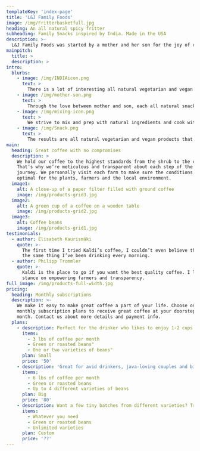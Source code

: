 ```yaml
---
templateKey: 'index-page'
title: 'L&J Family Foods'
image: /img/Fritterbasketfull.jpg
heading: An all natural spicy fritter
subheading: Family Snacks inspired by India. Made in the USA
description: >-
  L&J Family Foods was started by a mother and her son for the joy of cooking together and a goal of bringing delicious ethnic family snacks recipes to a naturally focused modern age.  We took a family recipe of a fritter that we loved and decided that its important to share this unique product with our friends and local community.  
mainpitch:
  title: >
  description: >
intro:
  blurbs:
    - image: /img/INDIAicon.png
      text: >
        There is a lot of interesting all natural vegetarian and vegan food snacks globally to discover that bring joy and relief to every day.  Our family is from India, and we aim to bring great tasting snacks to local communities in the USA.
    - image: /img/mother-son.png
      text: >
        Through the love between mother and son, each all natural snack is inspired by our family recipes and the geographical region they originated from.  They have been brought to life for joyful consumption and proudly Made in the USA.
    - image: /img/mixing-icon.png
      text: >
        We strive to mix and prep with natural ingredients and cook without any additives.  We use natural preservatives and techniques that have been passed down through generations with love.
    - image: /img/Snack.png
      text: >
        The results are all natural vegetarian and vegan products that are packaged and enjoyable for modern age snack consumption.  They typically pair really well with your favorite beverages.
main:
  heading: Great coffee with no compromises
  description: >
    We hold our coffee to the highest standards from the shrub to the cup.
    That’s why we’re meticulous and transparent about each step of the coffee’s
    journey. We personally visit each farm to make sure the conditions are
    optimal for the plants, farmers and the local environment.
  image1:
    alt: A close-up of a paper filter filled with ground coffee
    image: /img/products-grid3.jpg
  image2:
    alt: A green cup of a coffee on a wooden table
    image: /img/products-grid2.jpg
  image3:
    alt: Coffee beans
    image: /img/products-grid1.jpg
testimonials:
  - author: Elisabeth Kaurismäki
    quote: >-
      The first time I tried Kaldi’s coffee, I couldn’t even believe that was
      the same thing I’ve been drinking every morning.
  - author: Philipp Trommler
    quote: >-
      Kaldi is the place to go if you want the best quality coffee. I love their
      stance on empowering farmers and transparency.
full_image: /img/products-full-width.jpg
pricing:
  heading: Monthly subscriptions
  description: >-
    We make it easy to make great coffee a part of your life. Choose one of our
    monthly subscription plans to receive great coffee at your doorstep each
    month. Contact us about more details and payment info.
  plans:
    - description: Perfect for the drinker who likes to enjoy 1-2 cups per day.
      items:
        - 3 lbs of coffee per month
        - Green or roasted beans"
        - One or two varieties of beans"
      plan: Small
      price: '50'
    - description: 'Great for avid drinkers, java-loving couples and bigger crowds'
      items:
        - 6 lbs of coffee per month
        - Green or roasted beans
        - Up to 4 different varieties of beans
      plan: Big
      price: '80'
    - description: Want a few tiny batches from different varieties? Try our custom plan
      items:
        - Whatever you need
        - Green or roasted beans
        - Unlimited varieties
      plan: Custom
      price: '??'
---
```

